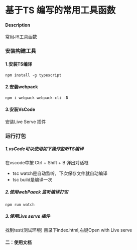 # 基于TS 编写的常用工具函数

#### Description
常用JS工具函数


### 安装构建工具
#### 1.安装TS编译
```
npm install -g typescript
```

#### 2.安装webpack
```
npm i webpack webpack-cli -D
```
#### 3.安装VsCode
安装Live Serve 插件

### 运行打包
##### 1.vsCode可以使用如下操作监听TS编译
在vscode中按 Ctrl + Shift + B 弹出对话框
- tsc watch是自动监听，下次保存文件就自动编译
- tsc build是编译一次

##### 2.使用webPaack 监听编译打包
```
npm run watch
```
##### 3.使用Live serve 插件
找到test(测试环境) 目录下index.html,右键Open with Live serve

#### 二：使用文档




